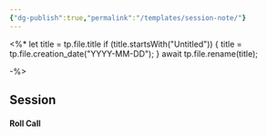 ```yaml
---
{"dg-publish":true,"permalink":"/templates/session-note/"}
---
```



<%* 
let title = tp.file.title 
if (title.startsWith("Untitled")) {
  title = tp.file.creation_date("YYYY-MM-DD"); 
} await tp.file.rename(title);

-%>

## Session

#### Roll Call